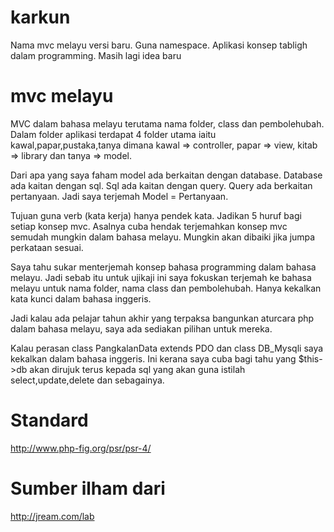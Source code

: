 # karkun 
Nama mvc melayu versi baru.
Guna namespace.
Aplikasi konsep tabligh dalam programming.
Masih lagi idea baru

# mvc melayu 
MVC dalam bahasa melayu terutama nama folder, class dan pembolehubah.
Dalam folder aplikasi terdapat 4 folder utama iaitu kawal,papar,pustaka,tanya dimana
kawal => controller, papar => view, kitab => library dan tanya => model. 

Dari apa yang saya faham model ada berkaitan dengan database. 
Database ada kaitan dengan sql. Sql ada kaitan dengan query. 
Query ada berkaitan pertanyaan. Jadi saya terjemah Model = Pertanyaan.

Tujuan guna verb (kata kerja) hanya pendek kata. Jadikan 5 huruf bagi setiap konsep mvc. 
Asalnya cuba hendak terjemahkan konsep mvc semudah mungkin dalam bahasa melayu. 
Mungkin akan dibaiki jika jumpa perkataan sesuai.

Saya tahu sukar menterjemah konsep bahasa programming dalam bahasa melayu. 
Jadi sebab itu untuk ujikaji ini saya fokuskan terjemah ke bahasa melayu untuk 
nama folder, nama class dan pembolehubah. Hanya kekalkan kata kunci dalam bahasa inggeris.

Jadi kalau ada pelajar tahun akhir yang terpaksa bangunkan aturcara php dalam bahasa melayu, 
saya ada sediakan pilihan untuk mereka.

Kalau perasan class PangkalanData extends PDO dan class DB_Mysqli saya kekalkan dalam bahasa inggeris. 
Ini kerana saya cuba bagi tahu yang $this->db akan dirujuk terus kepada 
sql yang akan guna istilah select,update,delete dan sebagainya.

# Standard
http://www.php-fig.org/psr/psr-4/

# Sumber ilham dari 
http://jream.com/lab
